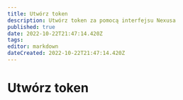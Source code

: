 ```yaml
---
title: Utwórz token
description: Utwórz token za pomocą interfejsu Nexusa
published: true
date: 2022-10-22T21:47:14.420Z
tags: 
editor: markdown
dateCreated: 2022-10-22T21:47:14.420Z
---
```


# Utwórz token
